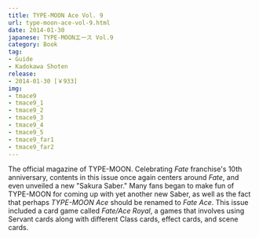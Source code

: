```yaml
---
title: TYPE-MOON Ace Vol. 9
url: type-moon-ace-vol-9.html
date: 2014-01-30
japanese: TYPE-MOONエース Vol.9
category: Book
tag:
- Guide
- Kadokawa Shoten
release:
- 2014-01-30 [￥933]
img:
- tmace9
- tmace9_1
- tmace9_2
- tmace9_3
- tmace9_4
- tmace9_5
- tmace9_far1
- tmace9_far2
---
```


The official magazine of TYPE-MOON. Celebrating *Fate* franchise's 10th anniversary, contents in this issue once again centers around *Fate*, and even unveiled a new "Sakura Saber." Many fans began to make fun of TYPE-MOON for coming up with yet another new Saber, as well as the fact that perhaps *TYPE-MOON Ace* should be renamed to *Fate Ace*. This issue included a card game called *Fate/Ace Royal*, a games that involves using Servant cards along with different Class cards, effect cards, and scene cards.